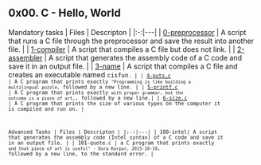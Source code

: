 ## 0x00. C - Hello, World

Mandatory tasks
|  Files |  Descripton |
|:-:|---|
|  [0-preprocessor](https://github.com/S-Osman4/alx-low_level_programming/blob/master/0x07-pointers_arrays_strings/0-memset.c) |  A script that runs a C file through the preprocessor and save the result into another file.  |
|  [1-compiler](https://github.com/S-Osman4/alx-low_level_programming/blob/master/0x07-pointers_arrays_strings/1-memcpy.c) | A script that compiles a C file but does not link. |
| [2-assembler](https://github.com/S-Osman4/alx-low_level_programming/blob/master/0x07-pointers_arrays_strings/2-strchr.c)  | A script that generates the assembly code of a C code and save it in an output file.  |
| [3-name](https://github.com/S-Osman4/alx-low_level_programming/blob/master/0x07-pointers_arrays_strings/3-strspn.c)  | A script that compiles a C file and creates an executable named <code>cisfun<code>.  |
|  [4-puts.c](https://github.com/S-Osman4/alx-low_level_programming/blob/master/0x07-pointers_arrays_strings/4-strpbrk.c) | A C program that prints exactly <code>"Programming is like building a multilingual puzzle,</code> followed by a new line.  |
|  [5-printf.c](https://github.com/S-Osman4/alx-low_level_programming/blob/master/0x07-pointers_arrays_strings/5-strstr.c) | A C program that prints exactly <code>with proper grammar, but the outcome is a piece of art,</code>, followed by a new line.|
| [6-size.c](https://github.com/S-Osman4/alx-low_level_programming/blob/master/0x07-pointers_arrays_strings/7-print_chessboard.c) | A C program that prints the size of various types on the computer it is compiled and run on. |


Advanced Tasks
|  Files |  Descripton |
|:-:|---|
|  100-intel|  A script that generates the assembly code (Intel syntax) of a C code and save it in an output file. |
|  101-quote.c |  a C program that prints exactly <code>and that piece of art is useful" - Dora Korpar, 2015-10-19</code>, followed by a new line, to the standard error. |

